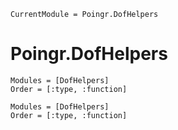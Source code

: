 ```@meta
CurrentModule = Poingr.DofHelpers
```

# Poingr.DofHelpers

```@index
Modules = [DofHelpers]
Order = [:type, :function]
```

```@autodocs
Modules = [DofHelpers]
Order = [:type, :function]
```
